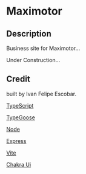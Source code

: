 # Maximotor

## Description

Business site for Maximotor...

Under Construction...

## Credit

built by Ivan Felipe Escobar.

[TypeScript](https://www.typescriptlang.org/)

[TypeGoose](https://typegoose.github.io/typegoose/)

[Node](https://nodejs.org/en)

[Express](https://expressjs.com/)

[Vite](https://vitejs.dev/)

[Chakra Ui](https://chakra-ui.com/) 
